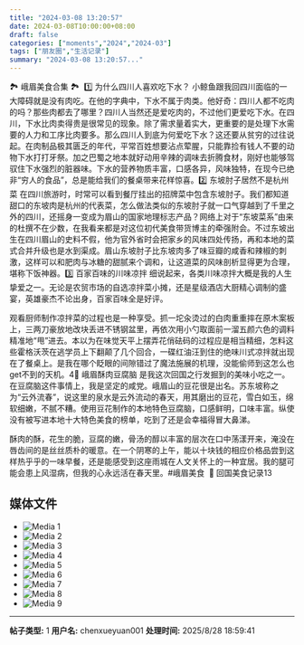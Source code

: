 ```yaml
---
title: "2024-03-08 13:20:57"
date: 2024-03-08T10:00:00+08:00
draft: false
categories: ["moments","2024","2024-03"]
tags: ["朋友圈","生活记录"]
summary: "2024-03-08 13:20:57..."
---
```


🏞 峨眉美食合集 🏞
​
​1⃣️ 为什么四川人喜欢吃下水？
​
​小鲸鱼跟我回四川面临的一大障碍就是没有肉吃。在他的字典中，下水不属于肉类。他好奇：四川人都不吃肉的吗？那些肉都去了哪里？四川人当然还是爱吃肉的，不过他们更爱吃下水。在四川，下水比肉卖得贵是很常见的现象。除了需求量着实大，更重要的是处理下水需要的人力和工序比肉要多。
​
​那么四川人到底为何爱吃下水？这还要从贫穷的过往说起。在肉制品极其匮乏的年代，平常百姓想要沾点荤腥，只能靠捡有钱人不要的动物下水打打牙祭。加之巴蜀之地本就好动用辛辣的调味去折腾食材，刚好也能够驾驭住下水强烈的脏器味。下水的营养物质丰富，口感各异，风味独特，在现今已绝非“穷人的食品”，总是能给我们的餐桌带来花样惊喜。
​
​2⃣️ 东坡肘子居然不是杭州菜
​
​在四川旅游时，时常可以看到餐厅挂出的招牌菜中包含东坡肘子。我们都知道甜口的东坡肉是杭州的代表菜，怎么做法类似的东坡肘子就一口气穿越到了千里之外的四川，还摇身一变成为眉山的国家地理标志产品？
​
​网络上对于“东坡菜系”由来的杜撰不在少数，在我看来都是对这位初代美食带货博主的牵强附会。不过东坡出生在四川眉山的史料不假，他为官外省时会把家乡的风味四处传扬，再和本地的菜式合并升级也是水到渠成。眉山东坡肘子比东坡肉多了味豆瓣的咸香和辣椒的刺激，这样可以和肥肉与冰糖的甜腻来个调和，让这道菜的风味剖析显得更为合理，堪称下饭神器。
​
​3⃣️ 百家百味的川味凉拌
​
​细说起来，各类川味凉拌大概是我的人生挚爱之一。无论是农贸市场的自选凉拌菜小摊，还是星级酒店大厨精心调制的盛宴，英雄豪杰不论出身，百家百味全是好评。

观看厨师制作凉拌菜的过程也是一种享受。抓一坨汆烫过的白肉重重摔在原木案板上，三两刀豪放地改块丢进不锈钢盆里，再依次用小勺取面前一溜五颜六色的调料精准地“甩”进去。本以为在味觉天平上摆弄花俏砝码的过程应是相当精细，怎料这些霍格沃茨在逃学员上下翻颠了几个回合，一碟红油汪到住的绝味川式凉拌就出现在了餐桌上。是我在哪个眨眼的间隙错过了魔法施展的机理，没能偷师到这怎么也get不到的天机。
​
​4⃣️ 峨眉酥肉豆腐脑
​
​是我这次回国之行发掘到的美味小吃之一。在豆腐脑这件事情上，我是坚定的咸党。峨眉山的豆花很是出名。苏东坡称之为“云外流春”，说这里的泉水是云外流动的春天，用其磨出的豆花，雪白如玉，绵软细嫩，不腻不糟。使用豆花制作的本地特色豆腐脑，口感鲜明，口味丰富。纵使没有被写进本地十大特色美食的榜单，吃到了还是会幸福得冒大鼻涕。

酥肉的酥，花生的脆，豆腐的嫩，骨汤的醇以丰富的层次在口中荡漾开来，淹没在唇齿间的是丝丝质朴的暖意。在一个阴寒的上午，能以十块钱的相应价格品尝到这样热乎乎的一味早餐，还是能感受到这座雨城在人文关怀上的一种宜居。我的腿可能会患上风湿病，但我的心永远活在春天里。
​
​#峨眉美食
​
​📝 回国美食记录13

## 媒体文件

- ![Media 1](/Moments/photos/2024-03-08/202403081320570.jpg)
- ![Media 2](/Moments/photos/2024-03-08/202403081320571.jpg)
- ![Media 3](/Moments/photos/2024-03-08/202403081320572.jpg)
- ![Media 4](/Moments/photos/2024-03-08/202403081320573.jpg)
- ![Media 5](/Moments/photos/2024-03-08/202403081320574.jpg)
- ![Media 6](/Moments/photos/2024-03-08/202403081320575.jpg)
- ![Media 7](/Moments/photos/2024-03-08/202403081320576.jpg)
- ![Media 8](/Moments/photos/2024-03-08/202403081320577.jpg)
- ![Media 9](/Moments/photos/2024-03-08/202403081320578.jpg)

---

**帖子类型:** 1
**用户名:** chenxueyuan001
**处理时间:** 2025/8/28 18:59:41